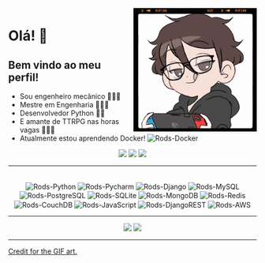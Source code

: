 <img src = "banner.gif" width = "250px" align = "right">

# Olá! 🧡

## Bem vindo ao meu perfil! 
- Sou engenheiro mecânico 👨🏻‍🔧 
- Mestre em Engenharia 👨🏻‍🔬
- Desenvolvedor Python 💙💛
- E amante de TTRPG nas horas vagas 🧙🏻‍♂️
- Atualmente estou aprendendo Docker! <img alt="Rods-Docker" height="80" width="80" src="https://cdn.jsdelivr.net/gh/devicons/devicon/icons/docker/docker-plain.svg" />

<div align="center">
  <a href="https://www.linkedin.com/in/rodolpho-kades" target="_blank"><img src="https://img.shields.io/badge/-LinkedIn-%230077B5?style=for-the-badge&logo=linkedin&logoColor=white" target="_blank"></a>
  <a href="https://www.instagram.com/rodolphokades/" target="_blank"><img src="https://img.shields.io/badge/-Instagram-%23E4405F?style=for-the-badge&logo=instagram&logoColor=white" target="_blank"></a>
 <a href="mailto:rodolpho_kades@hotmail.com" target="_blank"><img src="https://img.shields.io/badge/Microsoft_Outlook-0078D4?style=for-the-badge&logo=microsoft-outlook&logoColor=white" target="_blank"></a>
</div>
 
---

<div align="center" style="display: inline_block"><br>
  <img align="center" alt="Rods-Python" height="60" width="60" src="https://cdn.jsdelivr.net/gh/devicons/devicon/icons/python/python-original.svg">
  <img align="center" alt="Rods-Pycharm" height="60" width="60" src="https://cdn.jsdelivr.net/gh/devicons/devicon/icons/pycharm/pycharm-original.svg">
  <img align="center" alt="Rods-Django" height="60" width="60" src="https://cdn.jsdelivr.net/gh/devicons/devicon/icons/django/django-plain.svg">
  <img align="center" alt="Rods-MySQL" height="60" width="60" src="https://cdn.jsdelivr.net/gh/devicons/devicon/icons/mysql/mysql-original-wordmark.svg">
  <img align="center" alt="Rods-PostgreSQL" height="60" width="60" src="https://cdn.jsdelivr.net/gh/devicons/devicon/icons/postgresql/postgresql-original-wordmark.svg">
  <img align="center" alt="Rods-SQLite" height="60" width="60" src="https://cdn.jsdelivr.net/gh/devicons/devicon/icons/sqlite/sqlite-original.svg">
  <img align="center" alt="Rods-MongoDB" height="60" width="60" src="https://cdn.jsdelivr.net/gh/devicons/devicon/icons/mongodb/mongodb-original-wordmark.svg">
  <img align="center" alt="Rods-Redis" height="60" width="60" src="https://cdn.jsdelivr.net/gh/devicons/devicon/icons/redis/redis-original-wordmark.svg">
  <img align="center" alt="Rods-CouchDB" height="60" width="60" src="https://cdn.jsdelivr.net/gh/devicons/devicon/icons/couchdb/couchdb-original.svg">
  <img align="center" alt="Rods-JavaScript" height="60" width="60" src="https://cdn.jsdelivr.net/gh/devicons/devicon/icons/javascript/javascript-plain.svg">
  <img align="center" alt="Rods-DjangoREST" height="60" width="60" src="https://res.cloudinary.com/apideck/image/upload/v1616206512/icons/django-rest-framework.png">
  <img align="center" alt="Rods-AWS" height="60" width="60" src="https://cdn.jsdelivr.net/gh/devicons/devicon/icons/amazonwebservices/amazonwebservices-plain-wordmark.svg">
</div>

---

<div align = "center">
  <img height="180em" src="https://github-readme-stats.vercel.app/api?username=rodskades&show_icons=true&theme=slateorange"/>
  <img height="180em" src="https://github-readme-stats.vercel.app/api/top-langs/?username=rodskades&layout=compact&langs_count=7&theme=slateorange"/>
</div>

---

[Credit for the GIF art.](https://picrew.me/image_maker/338224)

